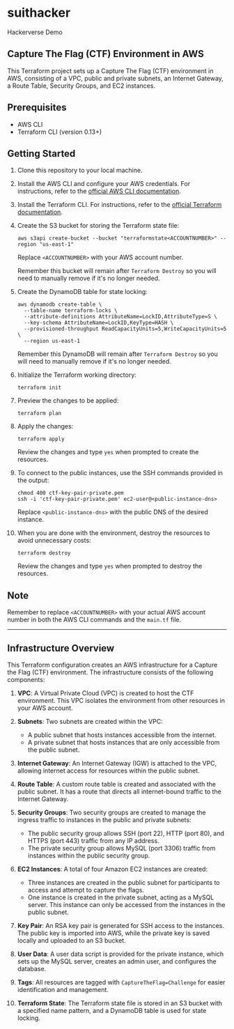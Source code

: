 # suithacker
Hackerverse Demo

## Capture The Flag (CTF) Environment in AWS

This Terraform project sets up a Capture The Flag (CTF) environment in AWS, consisting of a VPC, public and private subnets, an Internet Gateway, a Route Table, Security Groups, and EC2 instances.

## Prerequisites

- AWS CLI
- Terraform CLI (version 0.13+)

## Getting Started

1. Clone this repository to your local machine.

2. Install the AWS CLI and configure your AWS credentials. For instructions, refer to the [official AWS CLI documentation](https://docs.aws.amazon.com/cli/latest/userguide/cli-chap-install.html).

3. Install the Terraform CLI. For instructions, refer to the [official Terraform documentation](https://learn.hashicorp.com/tutorials/terraform/install-cli).

4. Create the S3 bucket for storing the Terraform state file:

   ```shell
   aws s3api create-bucket --bucket "terraformstate<ACCOUNTNUMBER>" --region "us-east-1"
   ```

   Replace `<ACCOUNTNUMBER>` with your AWS account number.

   Remember this bucket will remain after `Terraform Destroy` so you will need to manually remove if it's no longer needed.

5. Create the DynamoDB table for state locking:

   ```shell
   aws dynamodb create-table \
     --table-name terraform-locks \
     --attribute-definitions AttributeName=LockID,AttributeType=S \
     --key-schema AttributeName=LockID,KeyType=HASH \
     --provisioned-throughput ReadCapacityUnits=5,WriteCapacityUnits=5 \
     --region us-east-1
   ```

   Remember this DynamoDB will remain after `Terraform Destroy` so you will need to manually remove if it's no longer needed.

6. Initialize the Terraform working directory:

   ```hcl
   terraform init
   ```

7. Preview the changes to be applied:

   ```hcl
   terraform plan
   ```

8. Apply the changes:

   ```hcl
   terraform apply
   ```

   Review the changes and type `yes` when prompted to create the resources.

9. To connect to the public instances, use the SSH commands provided in the output:

   ```shell
   chmod 400 ctf-key-pair-private.pem
   ssh -i 'ctf-key-pair-private.pem' ec2-user@<public-instance-dns>
   ```

   Replace `<public-instance-dns>` with the public DNS of the desired instance.

10. When you are done with the environment, destroy the resources to avoid unnecessary costs:

    ``` shell
    terraform destroy
    ```

    Review the changes and type `yes` when prompted to destroy the resources.

## Note

Remember to replace `<ACCOUNTNUMBER>` with your actual AWS account number in both the AWS CLI commands and the `main.tf` file.

------

## Infrastructure Overview

This Terraform configuration creates an AWS infrastructure for a Capture the Flag (CTF) environment. The infrastructure consists of the following components:

1. **VPC**: A Virtual Private Cloud (VPC) is created to host the CTF environment. This VPC isolates the environment from other resources in your AWS account.

2. **Subnets**: Two subnets are created within the VPC:
   - A public subnet that hosts instances accessible from the internet.
   - A private subnet that hosts instances that are only accessible from the public subnet.

3. **Internet Gateway**: An Internet Gateway (IGW) is attached to the VPC, allowing internet access for resources within the public subnet.

4. **Route Table**: A custom route table is created and associated with the public subnet. It has a route that directs all internet-bound traffic to the Internet Gateway.

5. **Security Groups**: Two security groups are created to manage the ingress traffic to instances in the public and private subnets:
   - The public security group allows SSH (port 22), HTTP (port 80), and HTTPS (port 443) traffic from any IP address.
   - The private security group allows MySQL (port 3306) traffic from instances within the public security group.

6. **EC2 Instances**: A total of four Amazon EC2 instances are created:
   - Three instances are created in the public subnet for participants to access and attempt to capture the flags.
   - One instance is created in the private subnet, acting as a MySQL server. This instance can only be accessed from the instances in the public subnet.

7. **Key Pair**: An RSA key pair is generated for SSH access to the instances. The public key is imported into AWS, while the private key is saved locally and uploaded to an S3 bucket.

8. **User Data**: A user data script is provided for the private instance, which sets up the MySQL server, creates an admin user, and configures the database.

9. **Tags**: All resources are tagged with `CaptureTheFlag=Challenge` for easier identification and management.

10. **Terraform State**: The Terraform state file is stored in an S3 bucket with a specified name pattern, and a DynamoDB table is used for state locking.
